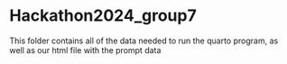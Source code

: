 # Hackathon2024_group7
This folder contains all of the data needed to run the quarto program, as well as our html file with the prompt data